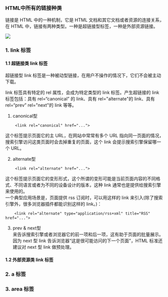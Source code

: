 ### HTML中所有的链接种类
链接是 HTML 中的一种机制，它是 HTML 文档和其它文档或者资源的连接关系，在 HTML 中，链接有两种类型。一种是超链接型标签，一种是外部资源链接。

![](https://i.imgur.com/qd7eCGQ.png)

### 1. link 标签

#### 1.1 超链接类 link 标签
超链接型 link 标签是一种被动型链接，在用户不操作的情况下，它们不会被主动下载。

link 标签具有特定的 rel 属性，会成为特定类型的 link 标签。产生超链接的 link 标签包括：具有 rel=“canonical” 的 link、具有 rel="alternate"的 link、具有 rel=“prev” rel="next"的 link 等等。

1. canonical型
	
		<link rel="canonical" href="...">
这个标签提示页面它的主 URL，在网站中常常有多个 URL 指向同一页面的情况，搜索引擎访问这类页面时会去掉重复的页面，这个 link 会提示搜索引擎保留哪一个 URL。

2. alternate型

		<link rel="alternate" href="...">
这个标签提示页面它的变形形式，这个所谓的变形可能是当前页面内容的不同格式、不同语言或者为不同的设备设计的版本，这种 link 通常也是提供给搜索引擎来使用的。  
一个典型应用场景是，页面提供 rss 订阅时，可以用这样的 link 来引入(除了搜索引擎外，很多浏览器插件都能识别这样的 link。)：

		<link rel="alternate" type="application/rss+xml" title="RSS" href="...">

3. prev & next型  
来告诉搜索引擎或者浏览器它的前一项和后一项，这有助于页面的批量展示。因为 next 型 link 告诉浏览器“这是很可能访问的下一个页面”，HTML 标准还建议对 next 型 link 做预处理。

#### 1.2 外部资源类 link 标签

### 2. a 标签

### 3. area 标签

